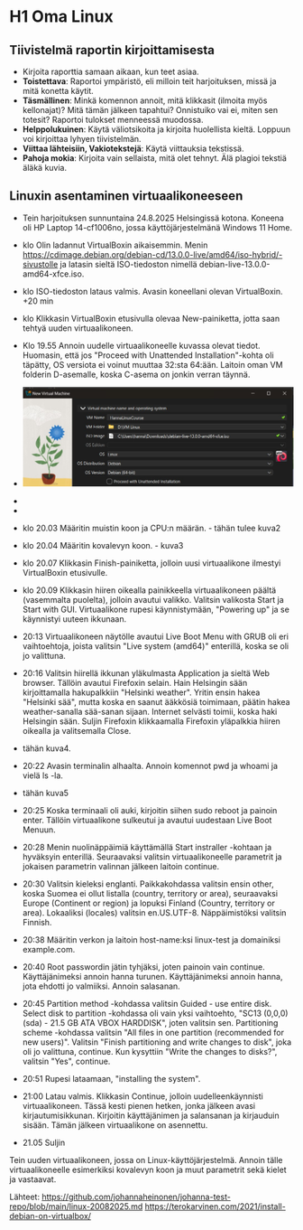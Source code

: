 # H1 Oma Linux

## Tiivistelmä raportin kirjoittamisesta

- Kirjoita raporttia samaan aikaan, kun teet asiaa.
- **Toistettava**: Raportoi ympäristö, eli milloin teit harjoituksen, missä ja mitä konetta käytit.
- **Täsmällinen**: Minkä komennon annoit, mitä klikkasit (ilmoita myös kellonajat)? Mitä tämän jälkeen tapahtui? Onnistuiko vai ei, miten sen totesit? Raportoi tulokset menneessä muodossa.
- **Helppolukuinen**: Käytä väliotsikoita ja kirjoita huolellista kieltä. Loppuun voi kirjoittaa lyhyen tiivistelmän.
- **Viittaa lähteisiin, Vakiotekstejä**: Käytä viittauksia tekstissä.
- **Pahoja mokia**: Kirjoita vain sellaista, mitä olet tehnyt. Älä plagioi tekstiä äläkä kuvia.

## Linuxin asentaminen virtuaalikoneeseen

- Tein harjoituksen sunnuntaina 24.8.2025 Helsingissä kotona. Koneena oli HP Laptop 14-cf1006no, jossa käyttöjärjestelmänä Windows 11 Home.
- klo    Olin ladannut VirtualBoxin aikaisemmin. Menin https://cdimage.debian.org/debian-cd/13.0.0-live/amd64/iso-hybrid/-sivustolle ja latasin sieltä ISO-tiedoston nimellä debian-live-13.0.0-amd64-xfce.iso. 
- klo    ISO-tiedoston lataus valmis. Avasin koneellani olevan VirtualBoxin.    +20 min
- klo    Klikkasin VirtualBoxin etusivulla olevaa New-painiketta, jotta saan tehtyä uuden virtuaalikoneen.
- Klo 19.55 Annoin uudelle virtuaalikoneelle kuvassa olevat tiedot. Huomasin, että jos "Proceed with Unattended Installation"-kohta oli täpätty, OS versiota ei voinut muuttaa 32:sta 64:ään. Laitoin oman VM folderin D-asemalle, koska C-asema on jonkin verran täynnä.
-  ![Esimerkkikuva](h1-kuva1.jpg)
-  
-  

- klo 20.03 Määritin muistin koon ja CPU:n määrän. 
            - tähän tulee kuva2
- klo 20.04 Määritin kovalevyn koon. 
          - kuva3
- klo 20.07 Klikkasin Finish-painiketta, jolloin uusi virtuaalikone ilmestyi VirtualBoxin etusivulle.
- klo 20.09 Klikkasin hiiren oikealla painikkeella virtuaalikoneen päältä (vasemmalta puolelta), jolloin avautui valikko. Valitsin valikosta Start ja Start with GUI. Virtuaalikone rupesi käynnistymään, "Powering up" ja se käynnistyi uuteen ikkunaan.
- 20:13 Virtuaalikoneen näytölle avautui Live Boot Menu with GRUB oli eri vaihtoehtoja, joista valitsin "Live system (amd64)" enterillä, koska se oli jo valittuna.
- 20:16 Valitsin hiirellä ikkunan yläkulmasta Application ja sieltä Web browser. Tällöin avautui Firefoxin selain. Hain Helsingin sään kirjoittamalla hakupalkkiin "Helsinki weather". Yritin ensin hakea "Helsinki sää", mutta koska en saanut ääkkösiä toimimaan, päätin hakea weather-sanalla sää-sanan sijaan. Internet selvästi toimii, koska haki Helsingin sään. Suljin Firefoxin klikkaamalla Firefoxin yläpalkkia hiiren oikealla ja valitsemalla Close.
- tähän kuva4.
- 20:22 Avasin terminalin alhaalta. Annoin komennot pwd ja whoami ja vielä ls -la.
- tähän kuva5
- 20:25 Koska terminaali oli auki, kirjoitin siihen sudo reboot ja painoin enter. Tällöin virtuaalikone sulkeutui ja avautui uudestaan Live Boot Menuun.
- 20:28 Menin nuolinäppäimiä käyttämällä Start instraller -kohtaan ja hyväksyin enterillä. Seuraavaksi valitsin virtuaalikoneelle parametrit ja jokaisen parametrin valinnan jälkeen laitoin continue. 
- 20:30 Valitsin kieleksi englanti. Paikkakohdassa valitsin ensin other, koska Suomea ei ollut listalla (country, territory or area), seuraavaksi Europe (Continent or region) ja lopuksi Finland (Country, territory or area). Lokaaliksi (locales) valitsin en.US.UTF-8. Näppäimistöksi valitsin Finnish.
- 20:38 Määritin verkon ja laitoin host-name:ksi linux-test ja domainiksi example.com.
- 20:40 Root passwordin jätin tyhjäksi, joten painoin vain continue. Käyttäjänimeksi annoin hanna turunen. Käyttäjänimeksi annoin hanna, jota ehdotti jo valmiiksi. Annoin salasanan.
- 20:45 Partition method -kohdassa valitsin Guided - use entire disk. Select disk to partition -kohdassa oli vain yksi vaihtoehto, "SC13 (0,0,0) (sda) - 21.5 GB ATA VBOX HARDDISK", joten valitsin sen. Partitioning scheme -kohdassa valitsin "All files in one partition (recommended for new users)". Valitsin "Finish partitioning and write changes to disk", joka oli jo valittuna, continue. Kun kysyttiin "Write the changes to disks?", valitsin "Yes", continue.
- 20:51 Rupesi lataamaan, "installing the system".
- 21:00 Latau valmis. Klikkasin Continue, jolloin uudelleenkäynnisti virtuaalikoneen. Tässä kesti pienen hetken, jonka jälkeen avasi kirjautumisikkunan. Kirjoitin käyttäjänimen ja salansanan ja kirjauduin sisään. Tämän jälkeen virtuaalikone on asennettu.
- 21.05 Suljin 

Tein uuden virtuaalikoneen, jossa on Linux-käyttöjärjestelmä. Annoin tälle virtuaalikoneelle esimerkiksi kovalevyn koon ja muut parametrit sekä kielet ja vastaavat.

Lähteet:
https://github.com/johannaheinonen/johanna-test-repo/blob/main/linux-20082025.md
https://terokarvinen.com/2021/install-debian-on-virtualbox/
